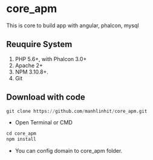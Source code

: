 # core_apm

This is core to build app with angular, phalcon, mysql

## Reuquire System
1. PHP 5.6+, with Phalcon 3.0+
2. Apache 2+
3. NPM 3.10.8+.
4. Git

## Download with code

```python
git clone https://github.com/manhlinhit/core_apm.git
```
- Open Terminal or CMD

```python
cd core_apm
npm install
```
- You can config domain to core_apm folder. 

